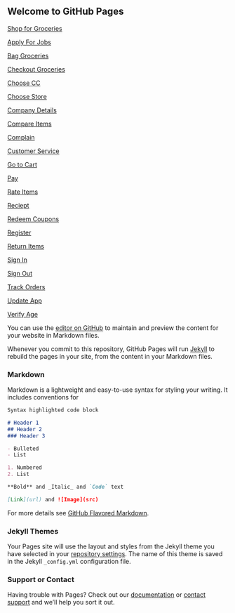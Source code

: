 ## Welcome to GitHub Pages

[Shop for Groceries](Shop-Groceries.html)

[Apply For Jobs](Apply-For-Jobs.html)

[Bag Groceries](Bag-Groceries.html)

[Checkout Groceries](Checkout-Groceries.html)

[Choose CC](Choose-CC.html)

[Choose Store](Choose-Store.html)

[Company Details](Company-Details.html)

[Compare Items](Compare-Items.html)

[Complain](Complain.html)

[Customer Service](Customer-Service.html)

[Go to Cart](Go-to-Cart.html)

[Pay](Pay.html)

[Rate Items](Rate-Items.html)

[Reciept](Reciept.html)

[Redeem Coupons](Redeem-Coupons.html)

[Register](Register.html)

[Return Items](Return-Items.html)

[Sign In](Sign-In.html)

[Sign Out](Sign-Out.html)

[Track Orders](Track-Orders.html)

[Update App](Update-App.html)

[Verify Age](Verify-Age.html)


You can use the [editor on GitHub](https://github.com/Jportillo1/grocery/edit/gh-pages/index.md) to maintain and preview the content for your website in Markdown files.

Whenever you commit to this repository, GitHub Pages will run [Jekyll](https://jekyllrb.com/) to rebuild the pages in your site, from the content in your Markdown files.

### Markdown

Markdown is a lightweight and easy-to-use syntax for styling your writing. It includes conventions for

```markdown
Syntax highlighted code block

# Header 1
## Header 2
### Header 3

- Bulleted
- List

1. Numbered
2. List

**Bold** and _Italic_ and `Code` text

[Link](url) and ![Image](src)
```

For more details see [GitHub Flavored Markdown](https://guides.github.com/features/mastering-markdown/).

### Jekyll Themes

Your Pages site will use the layout and styles from the Jekyll theme you have selected in your [repository settings](https://github.com/Jportillo1/grocery/settings). The name of this theme is saved in the Jekyll `_config.yml` configuration file.

### Support or Contact

Having trouble with Pages? Check out our [documentation](https://docs.github.com/categories/github-pages-basics/) or [contact support](https://support.github.com/contact) and we’ll help you sort it out.
